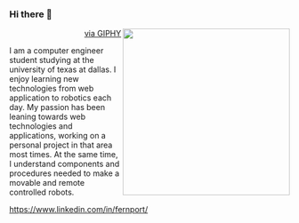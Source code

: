 ### Hi there 👋

<img src="https://media1.giphy.com/media/2xu5zpSV3oqKcCSZ49/giphy.gif?cid=790b7611610ebe80d1fa1d1f5d5a4e9abc2c8522d631b570&rid=giphy.gif&ct=g" height="300px" align="right"></img>
<p align="right"><a href="https://giphy.com/gifs/art-pixel-8bit-2xu5zpSV3oqKcCSZ49">via GIPHY</a></p>

I am a computer engineer student studying at the university of texas at dallas. I enjoy learning new technologies from web application to robotics each day. My passion has been leaning towards web technologies and applications, working on a personal project in that area most times. At the same time, I understand components and procedures needed to make a movable and remote controlled robots.

https://www.linkedin.com/in/fernport/


<!-- You can find more links here
https://linktr.ee/Fernando4242 -->

